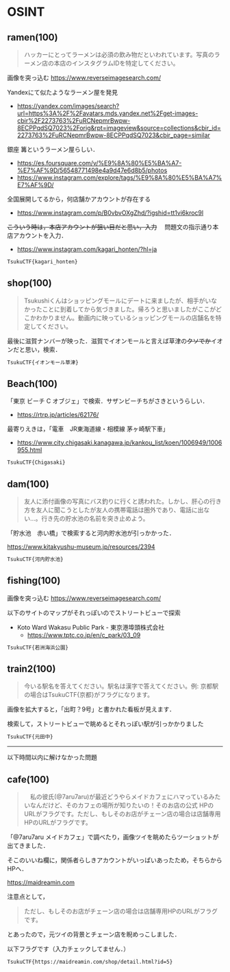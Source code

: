 # OSINT

## ramen(100)

> ハッカーにとってラーメンは必須の飲み物だといわれています。写真のラーメン店の本店のインスタグラムIDを特定してください。

画像を突っ込む
https://www.reverseimagesearch.com/

Yandexにて似たようなラーメン屋を発見
- https://yandex.com/images/search?url=https%3A%2F%2Favatars.mds.yandex.net%2Fget-images-cbir%2F2273763%2FuRCNepmrBwpw-8ECPPqdSQ7023%2Forig&rpt=imageview&source=collections&cbir_id=2273763%2FuRCNepmrBwpw-8ECPPqdSQ7023&cbir_page=similar

銀座 篝というラーメン屋らしい．
- https://es.foursquare.com/v/%E9%8A%80%E5%BA%A7-%E7%AF%9D/56548771498e4a9d47e6d8b5/photos
- https://www.instagram.com/explore/tags/%E9%8A%80%E5%BA%A7%E7%AF%9D/

全国展開してるから，何店舗かアカウントが存在する
- https://www.instagram.com/p/B0vbvOXgZhd/?igshid=tt1vi6kroc9l

~~こういう時は，本店アカウントが狙い目だと思い，入力~~　
問題文の指示通り本店アカウントを入力．
- https://www.instagram.com/kagari_honten/?hl=ja

```txt
TsukuCTF{kagari_honten}
```
## shop(100)

> Tsukushiくんはショッピングモールにデートに来ましたが、相手がいなかったことに到着してから気づきました。帰ろうと思いましたがここがどこかわかりません。動画内に映っているショッピングモールの店舗名を特定してください。

最後に滋賀ナンバーが映った．滋賀でイオンモールと言えば草津の~~クソでか~~イオンだと思い，検索．

```txt
TsukuCTF{イオンモール草津}
```

## Beach(100)

「東京 ビーチ C オブジェ」で検索．サザンビーチちがさきというらしい．
- https://rtrp.jp/articles/62176/

最寄りえきは，「電車　JR東海道線・相模線 茅ヶ崎駅下車」
- https://www.city.chigasaki.kanagawa.jp/kankou_list/koen/1006949/1006955.html

```txt
TsukuCTF{Chigasaki}
```

## dam(100)

> 友人に添付画像の写真にバス釣りに行くと誘われた。しかし、肝心の行き方を友人に聞こうとしたが友人の携帯電話は圏外であり、電話に出ない...。行き先の貯水池の名前を突き止めよう。

「貯水池　赤い橋」で検索すると河内貯水池が引っかかった．

https://www.kitakyushu-museum.jp/resources/2394


```txt
TsukuCTF{河内貯水池}
```

## fishing(100)

画像を突っ込む
https://www.reverseimagesearch.com/

以下のサイトのマップがそれっぽいのでストリートビューで探索
- Koto Ward Wakasu Public Park - 東京港埠頭株式会社
  - https://www.tptc.co.jp/en/c_park/03_09

```txt
TsukuCTF{若洲海浜公園}
```

## train2(100)

> 今いる駅名を答えてください。駅名は漢字で答えてください。例: 京都駅の場合はTsukuCTF{京都}がフラグになります。

画像を拡大すると，「出町？9号」と書かれた看板が見えます．

検索して，ストリートビューで眺めるとそれっぽい駅が引っかかりました

```txt
TsukuCTF{元田中}
```

----

以下時間以内に解けなかった問題

## cafe(100)

>　私の彼氏(@7aru7aru)が最近どうやらメイドカフェにハマっているみたいなんだけど、そのカフェの場所が知りたいの！そのお店の公式 HPのURLがフラグです。ただし、もしそのお店がチェーン店の場合は店舗専用HPのURLがフラグです。

「@7aru7aru メイドカフェ」で調べたり，画像ツイを眺めたらツーショットが出てきました．

そこのいいね欄に，関係者らしきアカウントがいっぱいあったため，そちらからHPへ．

https://maidreamin.com

注意点として，

> ただし、もしそのお店がチェーン店の場合は店舗専用HPのURLがフラグです。

とあったので，元ツイの背景とチェーン店を睨めっこしました．

以下フラグです（入力チェックしてません．）

```txt
TsukuCTF{https://maidreamin.com/shop/detail.html?id=5}
```